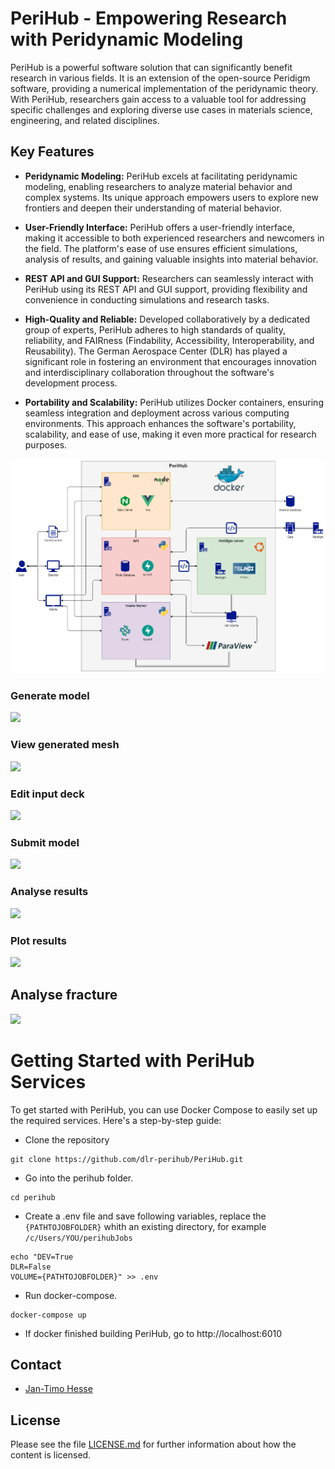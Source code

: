 <!--
SPDX-FileCopyrightText: 2023 PeriHub <https://gitlab.com/dlr-perihub/PeriHub>

SPDX-License-Identifier: Apache-2.0
-->

# PeriHub - Empowering Research with Peridynamic Modeling

PeriHub is a powerful software solution that can significantly benefit research in various fields. It is an extension of the open-source Peridigm software, providing a numerical implementation of the peridynamic theory. With PeriHub, researchers gain access to a valuable tool for addressing specific challenges and exploring diverse use cases in materials science, engineering, and related disciplines.

## Key Features

- **Peridynamic Modeling:** PeriHub excels at facilitating peridynamic modeling, enabling researchers to analyze material behavior and complex systems. Its unique approach empowers users to explore new frontiers and deepen their understanding of material behavior.

- **User-Friendly Interface:** PeriHub offers a user-friendly interface, making it accessible to both experienced researchers and newcomers in the field. The platform's ease of use ensures efficient simulations, analysis of results, and gaining valuable insights into material behavior.

- **REST API and GUI Support:** Researchers can seamlessly interact with PeriHub using its REST API and GUI support, providing flexibility and convenience in conducting simulations and research tasks.

- **High-Quality and Reliable:** Developed collaboratively by a dedicated group of experts, PeriHub adheres to high standards of quality, reliability, and FAIRness (Findability, Accessibility, Interoperability, and Reusability). The German Aerospace Center (DLR) has played a significant role in fostering an environment that encourages innovation and interdisciplinary collaboration throughout the software's development process.

- **Portability and Scalability:** PeriHub utilizes Docker containers, ensuring seamless integration and deployment across various computing environments. This approach enhances the software's portability, scalability, and ease of use, making it even more practical for research purposes.

![](backend/app/assets/images/PeriHub.drawio.png)

### Generate model

![](http://localhost:6020/assets/gif/generateModel.gif)

### View generated mesh

![](http://localhost:6020/assets/gif/viewMesh.gif)

### Edit input deck

![](http://localhost:6020/assets/gif/editInputDeck.gif)

### Submit model

![](http://localhost:6020/assets/gif/runModel.gif)

### Analyse results

![](http://localhost:6020/assets/gif/analyseResults.gif)

### Plot results

![](http://localhost:6020/assets/gif/plotResults.gif)

## Analyse fracture

![](backend/app/assets/gif/analyseFracture.gif)

# Getting Started with PeriHub Services

To get started with PeriHub, you can use Docker Compose to easily set up the required services. Here's a step-by-step guide:

- Clone the repository

```
git clone https://github.com/dlr-perihub/PeriHub.git
```

- Go into the perihub folder.

```
cd perihub
```

- Create a .env file and save following variables, replace the `{PATHTOJOBFOLDER}` whith an existing directory, for example `/c/Users/YOU/perihubJobs`

```
echo "DEV=True
DLR=False
VOLUME={PATHTOJOBFOLDER}" >> .env
```

- Run docker-compose.

```
docker-compose up
```

- If docker finished building PeriHub, go to http://localhost:6010

## Contact

- [Jan-Timo Hesse](mailto:Jan-Timo.Hesse@dlr.de)

## License

Please see the file [LICENSE.md](LICENSE.md) for further information about how the content is licensed.
